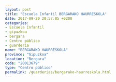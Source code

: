 ```yaml
---
layout: post
title: "Escuela Infantil BERGARAKO HAURRESKOLA"
date: 2017-09-20 20:57:05 +0200
categories:
- Escuela Infantil
- gipuzkoa
- bergara
- Centro público
- guarderia
name: "BERGARAKO HAURRESKOLA"
province: "Gipuzkoa"
location: "Bergara"
code: "20013679"
type: "Centro público"
permalink: /guarderias/bergarako-haurreskola.html
---
```

